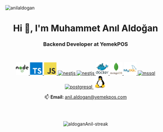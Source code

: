 <!-- Profil Ziyaretçileri -->
<p align="left"> 
  <img src="https://komarev.com/ghpvc/?username=anilaldogan&label=Profile%20views&color=0e75b6&style=flat" alt="anilaldogan" /> 
</p>

<h1 align="center">Hi 👋, I'm Muhammet Anıl Aldoğan</h1>
<h3 align="center">Backend Developer at YemekPOS</h3>

<br/>

<!-- Teknoloji Simgeleri -->
<p align="center">
  <a href="https://nodejs.org" target="_blank" rel="noreferrer">
    <img src="https://raw.githubusercontent.com/devicons/devicon/master/icons/nodejs/nodejs-original-wordmark.svg" alt="nodejs" width="40" height="40"/>
  </a>
  <a href="https://www.typescriptlang.org/" target="_blank" rel="noreferrer">
    <img src="https://raw.githubusercontent.com/devicons/devicon/master/icons/typescript/typescript-original.svg" alt="typescript" width="40" height="40"/>
  </a>
  <a href="https://www.javascript.com/" target="_blank" rel="noreferrer">
    <img src="https://raw.githubusercontent.com/devicons/devicon/master/icons/javascript/javascript-original.svg" alt="javascript" width="40" height="40"/>
  </a>
  <a href="https://nestjs.com/" target="_blank" rel="noreferrer">
    <img src="https://nestjs.com/img/logo-small.svg" alt="nestjs" width="40" height="40"/>
  </a>
    <a href="https://learn.microsoft.com/en-us/dotnet/csharp/" target="_blank" rel="noreferrer">
    <img src="https://cdn.worldvectorlogo.com/logos/c--4.svg" alt="nestjs" width="40" height="40"/>
  </a>
  <a href="https://www.docker.com/" target="_blank" rel="noreferrer">
    <img src="https://raw.githubusercontent.com/devicons/devicon/master/icons/docker/docker-original-wordmark.svg" alt="docker" width="40" height="40"/>
  </a>
  <a href="https://www.mongodb.com/" target="_blank" rel="noreferrer">
    <img src="https://raw.githubusercontent.com/devicons/devicon/master/icons/mongodb/mongodb-original-wordmark.svg" alt="mongodb" width="40" height="40"/>
  </a>
  <a href="https://www.mysql.com/" target="_blank" rel="noreferrer">
    <img src="https://raw.githubusercontent.com/devicons/devicon/master/icons/mysql/mysql-original-wordmark.svg" alt="mysql" width="40" height="40"/>
  </a>
  <a href="https://www.microsoft.com/tr-tr/sql-server" target="_blank" rel="noreferrer">
    <img src="https://www.media3.net/img/m3/mssql.jpg" alt="mssql" width="40" height="40"/>
  </a>
  <a href="https://www.postgresql.org/" target="_blank" rel="noreferrer">
    <img src="https://www.postgresql.org/media/img/about/press/elephant.png" alt="postgresql" width="40" height="40"/>
  </a>
  <a href="https://www.linux.org/" target="_blank" rel="noreferrer">
    <img src="https://raw.githubusercontent.com/devicons/devicon/master/icons/linux/linux-original.svg" alt="linux" width="40" height="40"/>
  </a>
</p>

<!-- İletişim -->
<p align="center">
  📫 <strong>Email: </strong>
  <a href="mailto:anil.aldogan@yemekpos.com">anil.aldogan@yemekpos.com</a>
</p>

<br/>

<!-- GitHub İstatistikleri -->
<p align="center">
  <!--<img src="https://github-readme-stats.vercel.app/api?username=anilaldogan&show_icons=true&theme=dark" alt="anilaldogan-stats" width="350px"/>-->
  <br/>
  <img src="https://github-readme-streak-stats.herokuapp.com/?user=aldoganAnil&theme=dark" alt="aldoganAnil-streak"/>
  <br/>
  <!--<img src="https://github-readme-stats.vercel.app/api/top-langs/?username=anilaldogan&layout=compact&theme=dark" alt="anilaldogan-languages" width="350px"/>-->
</p>

